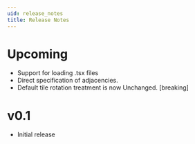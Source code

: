```yaml
---
uid: release_notes
title: Release Notes
---
```


# Upcoming
* Support for loading .tsx files
* Direct specification of adjacencies.
* Default tile rotation treatment is now Unchanged. [breaking]

# v0.1

* Initial release